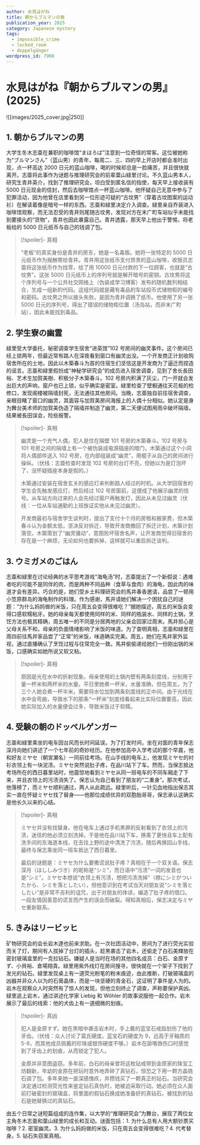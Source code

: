 ```yaml
---
author: 水見はがね
title: 朝からブルマンの男
publication_year: 2025
category: Japanese mystery
tags:
  - impossible_crime
  - locked_room
  - doppelgänger
wordpress_id: 7908
---
```


# 水見はがね『朝からブルマンの男』(2025)

![[images/2025_cover.jpg|250]]

## 1. 朝からブルマンの男

大学生冬木志亜在兼职的咖啡馆“まほろば”注意到一位奇怪的常客。这位被她称为“ブルマンさん”（蓝山男）的青年，每周二、三、四的早上开店时都会准时出现，点一杯高达 2000 日元的蓝山咖啡，喝的时候却总是一脸痛苦，并且很快就离开。志亜将此事作为谜题与推理研究会的前辈葉山緑里讨论。不久蓝山男本人，研究生青井英介，找到了推理研究会，坦白受到匿名信的指使，每天早上接收装有 5000 日元现金的信封，然后去咖啡馆点一杯蓝山咖啡。他怀疑自己无意中参与了犯罪活动，因为他曾在店里看到另一位形迹可疑的“古坟男”（穿着古坟图案的运动衫）在解读着像是暗号一样的东西。志亜和緑里决定介入调查。緑里亲自乔装进入咖啡馆观察，而无法忍受的青井则尾随古坟男，发现对方在末广町车站似乎未能找到要接头的“货物”，青井也因此暴露自己。青井透露，那天早上他出于警惕，将老板给的 5000 日元纸币与自己的钱调了包。

> [!spoiler]- 真相
> 
> “老板”的真实身份是青井的房东，她是一名毒贩。她将一张特定的 5000 日元纸币作为报酬寄给青井。青井用这张纸币支付昂贵的蓝山咖啡，收银员志亜将这张纸币作为找零，给了用 10000 日元付款的下一位顾客，也就是“古坟男”。这张 5000 日元纸币上的序列号就是解开暗号的密钥。古坟男将这个序列号与一个公共社交网络上（伪装成学习博客）发布的随机数列相结合，生成一组新的代码。这组代码就是藏有毒品的车站投币式储物柜的编号和密码。古坟男之所以接头失败，是因为青井调换了纸币。他使用了另一张 5000 日元的序列号，得出了错误的储物柜位置（汤岛站，而非末广町站），因此未能找到毒品。

## 2. 学生寮の幽霊

緑里受大学委托，秘密调查学生宿舍“进英馆”102 号房间的幽灵事件。这个房间已经上锁两年，但最近常有路人在深夜看到窗口有幽灵出没。一个开发商正计划收购宿舍所在的土地，因此以木築春斗为首的住宿生们坚信这是开发商为了逼迁而捏造的谣言。志亜和緑里假扮成“神秘学研究会”的成员进入宿舍调查，见到了舍长長田裕、艺术生加賀美樹、积极分子木築春斗。102 号房内积满了灰尘，门一开就会发出巨大的声响，窗户也已上锁，似乎确实是密室。緑里检查了壁橱通往天花板的检修口，发现阁楼被隔墙封死，无法通往其他房间。当晚，志亜独自前往宿舍调查，亲眼目睹了窗口的幽灵，其面容与加賀美房间海报上的人偶十分相似。她认定是身为舞台美术师的加賀美伪造了隔墙并制造了幽灵，第二天便试图用雨伞破坏隔墙，结果被長田误会，险些报警。

> [!spoiler]- 真相
> 
> 幽灵是一个充气人偶，犯人是住在隔壁 101 号房的木築春斗。102 号房与 101 号房之间的隔墙上有一个被伪装成电源插座的暗门，木築通过这个小洞将人偶部件送入 102 号房，在内部组装成“幽灵”，用棍子从自己的房间进行操纵。（伏线：志亜检查时发现 102 号房的台灯不亮，但她以为是灯泡坏了，没怀疑插座本身是假的。）
> 
> 木築通过安装在宿舍玄关的感应灯来判断路人经过的时机。从大学回宿舍的学生会先触发感应灯，然后经过 102 号房窗前，这便成了他展示幽灵的信号。从车站方向过来的人会先经过窗户再触发灯，因此从未见过幽灵（伏线：一位从车站通勤的上班族证实他从未见过幽灵）。
> 
> 开发商最初与宿舍学生谈判时，提出了支付十个月的房租和搬家费，但木築春斗认为金额太低，坚决反对拆迁，导致开发商撤回了拆迁计划，木築计划落空。木築策划了“幽灵骚动”，意图败坏宿舍名声，让开发商觉得旧宿舍的存在是一个麻烦，无论如何也要拆掉，这样就可以重启拆迁谈判。

## 3. ウミガメのごはん

志亜和緑里在讨论经典的水平思考游戏“海龟汤”时，志亜提出了一个新假说：遇难者吃的可能不是同伴的肉，而是两种不同品种（食草与食肉）的海龟，因此肉的味道才会有差异。巧合的是，她们受乡土料理研究会的馬井春香邀请，品尝了一顿用小笠原群岛的海龟制作的料理。作为感谢，馬井请她们解决一个困扰自己的谜题：“为什么妈妈做的米饭，只在周五会变得很难吃？”据她描述，周五的米饭会变得口感软糯粘牙。她的母亲每天都使用同样的米、同样的瓶装水、同样的土锅，烹饪方法也极其精确，周五唯一的不同是分居两地的父亲会回家过周末。馬井担心是父母关系不和，母亲的负面情绪影响了米饭的味道。为了查明真相，志亜和緑里在周四前往馬井家品尝了“正常”的米饭，味道确实完美。周五，她们在馬井家外监视，通过直播确认了烹饪过程与往常完全一致。馬井偷偷递给她们一份刚出锅的米饭，口感确实如她所说又软又粘。

> [!spoiler]- 真相
> 
> 原因是光在水中的折射现象。母亲使用的土锅内壁有两条刻度线，分别用于量一杯米和两杯米的水量。平日里她煮一杯米，水量准确，但在周五，为了三个人她会煮一杯半米，需要将水位加到两条刻度线的正中间。由于光线在水中会弯曲，导致水下的那条“一杯米”刻度线看起来比实际位置要高，因此她实际加入的水量便会过多，导致米饭过于软糯。

## 4. 受験の朝のドッペルゲンガー

志亜和緑里乘坐的电车因台风而长时间延误。为了打发时间，坐在对面的青年保志深月向她们讲述了一个七年前的奇妙经历。在他参加高中入学考试的那个早晨，他和好友ミヤセ（朝宮瀬名）一同前往考场。在山手线的电车上，他发现ミヤセ的衬衫衣领上有一块泥渍。ミヤセ突然说肚子疼，在品川站下了车。然而，当保志抵达考场所在的西日暮里站时，他震惊地看到ミヤセ从同一班电车的不同车厢走了下来，并且衣领上的污渍消失了。保志认为自己看到了朋友的“二重身”。那次考试，他落榜了，而ミヤセ顺利通过，两人从此疏远。緑里听后，一针见血地指出保志其实一直在怀疑ミヤセ找了替身——他那位成绩优异的双胞胎哥哥，保志承认这确实是他长久以来的心结。

> [!spoiler]- 真相
> 
> ミヤセ并没有找替身。他在电车上通过手机黑屏的反射看到了衣领上的污渍，迷信的他必须立刻洗掉。于是他在品川站下车，换乘了更快且车上配有洗手间的东海道本线，在去往上野的途中清洗了污渍，随后再换回山手线，最终与保志乘坐同一班车抵达了西日暮里。
> 
> 最后的谜题是：ミヤセ为什么要撒谎说肚子疼？真相在于一个双关语。保志深月（ほししみづき）的昵称是“シミ”，而日语中“污渍”一词的发音也是“シミ”。ミヤセ本想说“衣领上有污渍，想把污渍洗掉”（襟にシミがついたから、シミを落としたい），但他意识到在考试当天对朋友说“シミを落としたい”是非常不吉利的诅咒，出于对朋友的体谅，编造了肚子疼的借口。一段友情因善意的谎言而产生的误会而破裂。得知真相后，保志决定与ミヤセ重新联系。

## 5. きみはリービッヒ

矿物研究会的会长岩木達也前来求助。在一次社团活动中，房间为了进行荧光实验而关了灯，期间有人拔掉了台灯的插头，趁黑袭击了岩木，还偷走了白石美輝放在密封玻璃盒里的一克拉钻石。嫌疑人是当时在场的其他四名成员：白石、金原すず、小貝裕、倉場翔貴。緑里用紫外线灯在房间搜寻，很快就在一个架子下找到了发光的钻石。緑里发现桌上有一道荧光粉笔的粉末痕迹，由此推断，打破玻璃盒的凶器并非众人以为的石膏晶体，而是一块坚硬的青金石，这证明了事件是人为的。岩木在观察众人时突然有了惊人的发现，但他立刻终止了调查，声称要保护真凶。緑里追上岩木，通过讲述化学家 Liebig 和 Wöhler 的故事说服他一起合作。岩木展示了最后的线索：他的犬齿上有一道细微的划痕。

> [!spoiler]- 真凶
> 
> 犯人是金原すず。她在黑暗中袭击岩木时，手上戴的蓝宝石戒指划伤了他的牙齿。（伏线：众人讨论了莫氏硬度。蓝宝石的硬度为 9，远高于牙釉质的 5-8，而其他成员佩戴的珍珠或银饰硬度不够。）岩木在舔嘴唇伤口时感觉到了牙齿上的划痕，从而锁定了犯人。
> 
> 金原并非意图盗窃。多年前，白石的母亲曾将这枚钻戒带到金原家的珠宝工坊翻新，年幼的金原在把玩时意外地弄碎了真钻石，惊恐之下用一颗方晶锆石调了包。多年来她一直深感愧疚，并攒钱买了一颗真正的钻石。当研究会决定通过检测荧光性来鉴定钻石真伪时，她被迫采取行动。她必须在众人面前打破密封的玻璃盒，将里面的假钻石换成她准备好的真钻石，被找到的钻石是她替换过的真钻石。

由五个日常之谜短篇组成的连作集，以大学的“推理研究会”为舞台，展现了两位女主角冬木志亜和葉山緑里的成长和互动。谜面包括：1. 为什么总有人用大额钞票买咖啡？2. 密室幽灵。3. 为什么妈妈做的米饭，只在周五会变得很难吃？4. 代考替身。5. 钻石失窃案真相。
